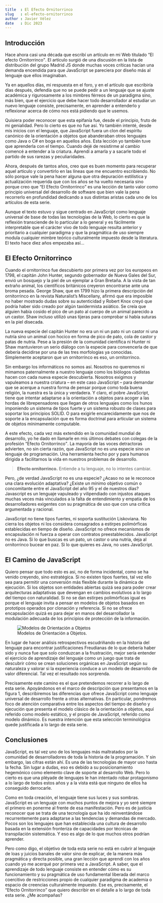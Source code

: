 ```yaml
---
title  : El Efecto Ornitorrinco
slug   : el-efecto-ornitorrinco
author : Javier Vélez
date   : Dic 2023
---
```


## Introducción

Hace ahora casi una década que escribí un artículo en mi Web titulado <q>El efecto Ornitorrinco</q>. El artículo surgió de una discusión en la lista de distribución del grupo Madrid JS donde muchas voces críticas hacían una demanda encendida para que JavaScript se pareciera por diseño más al lenguaje que ellos imaginaban.

Ya en aquellos días, mi respuesta en el foro, y en el artículo que escribiría días después, defendía que no se puede pedir a un lenguaje que se ajuste académica y rigurosamente a los mimbres férreos de un paradigma sino, más bien, que el ejercicio que debe hacer todo desarrollador al estudiar un nuevo lenguaje consiste, precisamente, en aprender a entenderlo y reflexionar acerca de cómo nos está pidiendo que le usemos.

Quisiera poder reconocer que esta epifanía fue, desde el principio, fruto de mi genialidad. Pero lo cierto es que no fue así. Yo también intenté, desde mis inicios con el lenguaje, que JavaScript fuera un clon del espíritu canónico de la orientación a objetos que abanderaban otros lenguajes como Java o C# en boga en aquellos años. Esta lección yo también tuve que aprenderla con el tiempo. Cuando dejé de resistirme al cambio comencé a entender a la criatura. Aprendí a amarla y a sacarle todo el partido de sus rarezas y peculiaridades.   

Ahora, después de tantos años, creo que es buen momento para recuperar aquel articulo y convertirlo en las líneas que me encuentro escribiendo. No sólo porque vale la pena hacer alguna que otra depuración estilística y actualización requerida que con los años se ha vuelto necesaria sino porque creo que <q>El Efecto Ornitorrinco</q> es una lección de tanto valor como principio universal del desarrollo de software que bien vale la pena recorrerlo en profundidad dedicando a sus distintas aristas cada uno de los artículos de esta serie.

Aunque el texto estuvo y sigue centrado en JavaScript como lenguaje universal de base de todas las tecnologías de la Web, lo cierto es que la reflexión transciende de lo particular a lo general y es fácilmente interpretable que el carácter vivo de todo lenguaje resulta anterior y prioritario a cualquier paradigma y que la pragmática de uso siempre modula cualquier mimbre teórico culturalmente impuesto desde la literatura. El texto hace diez años empezaba así... 

## El Efecto Ornitorrinco

Cuando el ornitorrinco fue descubierto por primera vez por los europeos en 1798, el capitán John Hunter, segundo gobernador de Nueva Gales del Sur, envió un bosquejo y la piel de un ejemplar a Gran Bretaña. A la vista de tan extraño animal, los científicos británicos creyeron encontrarse ante una broma pesada. George Shaw, que en 1799 hizo la primera descripción del ornitorrinco en la revista Naturalist’s Miscellany, afirmó que era imposible no haber mostrado dudas sobre su autenticidad y Robert Knox creyó que podría haber sido creado por algún taxidermista asiático. Se creía que alguien había cosido el pico de un pato al cuerpo de un animal parecido a un castor. Shaw incluso utilizó unas tijeras para comprobar si había suturas en la piel disecada.

La nueva especie del capitán Hunter no era un ni un pato ni un castor ni una nutría sino un animal con hocico en forma de pico de pato, cola de castor y patas de nutria. Pese a la presión de la comunidad científica ni Hunter ni Shaw mantuvieron un serio diálogo con la especie para convencerla de que debería decidirse por una de las tres morfologías ya conocidas. Simplemente aceptaron que un ornitorrinco es eso, un ornitorrinco.

Sin embargo los informáticos no somos así. Nosotros no queremos ni mimamos paternalmente a nuestro lenguaje como los biólogos cladistas hacen con cada nueva especie descubierta. Nosotros exigimos y vapuleamos a nuestra criatura – en este caso JavaScript – para demandar que se acerque a nuestra forma de pensar porque como toda buena religión, la nuestra es la única y verdadera. Y claro, el pobre JavaScript, tiene que intentar adaptarse a la orientación a objetos para acoger a las hordas de librepensadores que llegan de otros lenguajes como los hunos imponiendo un sistema de tipos fuerte y un sistema robusto de clases para soportar los principios SOLID. O para exigirle encarecidamente que nos de soporte a la encapsulación que es forma doctrinal para articular un sistema de objetos mínimamente computable.

A este efecto, cada vez más extendido en la comunidad mundial de desarrollo, yo he dado en llamarle en mis últimos debates con colegas de la profesión <q>Efecto Ornitorrinco</q>. La mayoría de las voces detractoras advierten, no sin cierta razón, que JavaScript no es una especie sino un lenguaje de programación. Una herramienta hecho por y para humanos dirigida a facilitarnos la vida en nuestros problemas de desarrollo.

> **Efecto ornitorrinco.** Entiende a tu lenguaje, no lo intentes cambiar.

Pero, ¿de verdad JavaScript no es una especie? ¿Acaso no se le reconoce una clara evolución adaptativa? ¿Existe un mínimo objetivo común o concomitante entre el JavaScript del año 95 y el de nuestros días? Javascript es un lenguaje vapuleado y vilipendiado con injustos ataques muchas veces más vinculados a la falta de entendimiento y empatía de los desarrolladores exigentes con su pragmática de uso que con una crítica argumentada y racional. 

JavaScript no tiene tipos fuertes, ni soporta sustitución Liskoviana. No cierra los objetos ni los considera consagrados a estirpes polimórficas establecidas en tiempo de diseño. JavaScript no ofrece mecanismos de encapsulación ni fuerza a operar con contratos preestablecidos. JavaScript no es Java. Si lo que buscas es un pato, un castor o una nutria, deja al ornitorrinco bucear en paz. Si lo que quieres es Java, no uses JavaScript.

## El Camino de JavaScript 

Quiero pensar que todo esto es asi, no de forma incidental, como se ha venido creyendo, sino estratégica. Si no existen tipos fuertes, tal vez ello sea para permitir una conversión más flexible durante la dinámica de ejecución. Si los objetos son entidades abiertas quizá sea para poder crear arquitecturas adaptativas que devengan en cambios evolutivos a lo largo del tiempo con naturalidad. Si no se dan estirpes polimórficas igual es porque el lenguaje invita a pensar en modelos de objetos basados en prototipos operados por clonación y referencia. Si no se ofrece encapsulación quizá es para dejar en manos del desarrollador la modulación adecuada de los principios de protección de la información.

<figure>
  <img src="/images/articles/lenguajes/ornitorrinco/post-01.01.png" 
       alt="Modelos de Orientación a Objetos">
  <figcaption>Modelos de Orientación a Objetos.</figcaption>
</figure>

En lugar de hacer análisis retrospectivos escudriñando en la historia del lenguaje para encontrar justificaciones Freudianas de lo que debería haber sido y nunca fue que solo conduzcan a la frustración, mejor sería entender el ejercicio de aprendizaje del lenguaje como un juego que trata de descubrir cómo se crean soluciones orgánicas en JavaScript según su naturaleza y valorar si la experiencia conduce a un modelo de desarrollo de valor diferencial. Tal vez el resultado nos sorprenda.

Precisamente este camino es el que pretendemos recorrer a lo largo de esta serie. Apoyándonos en el marco de descripción que presentamos en la figura 1, describiremos las diferencias que ofrece JavaScript como lenguaje universal de desarrollo frente a otras alternativas. En particular, pondremos foco de atención comparativa entre los aspectos del tiempo de diseño y ejecución que presenta el modelo clásico de la orientación a objetos, aquí referido como modelo estático, y el propio de JavaScript, referido como modelo dinámico. Es nuestra intención que esta selección terminológica quede justificada a lo largo de esta serie.
 
## Conclusiones

JavaScript, es tal vez uno de los lenguajes más maltratados por la comunidad de desarrolladores de toda la historia de la programación. Y sin embargo, las cifras están ahí. Es una de las tecnologías de mayor uso hasta la fecha. Sin lugar a dudas, eso es debido a su posicionamiento hegemónico como elemento clave de soporte al desarrollo Web. Pero lo cierto es que una pléyade de lenguajes le han intentado robar protagonismo a lo largo de todos estos años y a la vista está que ninguno de ellos ha conseguido derrocarle.

Como en toda creación, el lenguaje tiene sus luces y sus sombras. JavaScript es un lenguaje con muchos puntos de mejora y yo seré siempre el primero en ponerme al frente de esa manifestación. Pero es de justicia reconocer que se trata de una tecnología que ha ido reinventándose recurrentemente para adaptarse a las tendencias y demandas de mercado. Pocos son los lenguajes que han establecida una cultura de desarrollo basada en la extensión fronteriza de capacidades por técnicas de transpilación sistemática. Y eso es algo de lo que muchos otros podrían aprender.

Pero como digo, el objetivo de toda esta serie no está en cubrir al lenguaje de loas y juicios banales de valor sino de explicar, de la manera más pragmática y directa posible, una gran lección que aprendí con los años cuando yo me acerqué por primera vez a JavaScript. A saber, que el aprendizaje de todo lenguaje consiste en entender cómo es su funcionamiento y su pragmática de uso fundamental liberada del marco coercitivo de restricciones propio de cualquier paradigma de academia o espacio de creencias culturalmente impuesto. Ese es, precisamente, el <q>Efecto Ornitorrinco</q> que quiero describir en el detalle a lo largo de toda esta serie. ¿Me acompañas?
 
